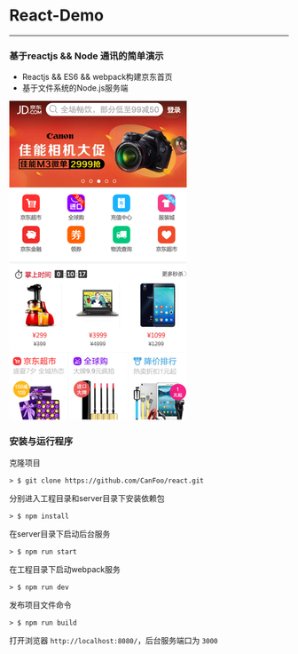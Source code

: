 # React-Demo
---
### 基于reactjs && Node 通讯的简单演示

* Reactjs && ES6 && webpack构建京东首页
* 基于文件系统的Node.js服务端

![Mou icon](./jd.png)

### 安装与运行程序

克隆项目

```
> $ git clone https://github.com/CanFoo/react.git
```

分别进入工程目录和server目录下安装依赖包

```
> $ npm install
```

在server目录下启动后台服务

```
> $ npm run start
```

在工程目录下启动webpack服务

```
> $ npm run dev
```

发布项目文件命令

```
> $ npm run build
```

打开浏览器 `http://localhost:8080/`，后台服务端口为 `3000`




